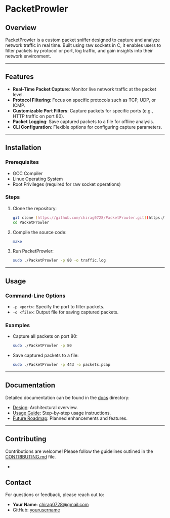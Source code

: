 # PacketProwler

## Overview
PacketProwler is a custom packet sniffer designed to capture and analyze network traffic in real time. Built using raw sockets in C, it enables users to filter packets by protocol or port, log traffic, and gain insights into their network environment.

---

## Features
- **Real-Time Packet Capture**: Monitor live network traffic at the packet level.
- **Protocol Filtering**: Focus on specific protocols such as TCP, UDP, or ICMP.
- **Customizable Port Filters**: Capture packets for specific ports (e.g., HTTP traffic on port 80).
- **Packet Logging**: Save captured packets to a file for offline analysis.
- **CLI Configuration**: Flexible options for configuring capture parameters.

---

## Installation

### Prerequisites
- GCC Compiler
- Linux Operating System
- Root Privileges (required for raw socket operations)

### Steps
1. Clone the repository:
   ```bash
   git clone [https://github.com/chirag0728/PacketProwler.git](https://github.com/chirag0728/Packet-Prowler/)
   cd PacketProwler
   ```
2. Compile the source code:
   ```bash
   make
   ```
3. Run PacketProwler:
   ```bash
   sudo ./PacketProwler -p 80 -o traffic.log
   ```

---

## Usage

### Command-Line Options
- `-p <port>`: Specify the port to filter packets.
- `-o <file>`: Output file for saving captured packets.

### Examples
- Capture all packets on port 80:
  ```bash
  sudo ./PacketProwler -p 80
  ```
- Save captured packets to a file:
  ```bash
  sudo ./PacketProwler -p 443 -o packets.pcap
  ```

---

## Documentation
Detailed documentation can be found in the [docs](./docs/) directory:
- [Design](./docs/design.md): Architectural overview.
- [Usage Guide](./docs/usage.md): Step-by-step usage instructions.
- [Future Roadmap](./docs/roadmap.md): Planned enhancements and features.

---

## Contributing
Contributions are welcome! Please follow the guidelines outlined in the [CONTRIBUTING.md](./CONTRIBUTING.md) file.

-

## Contact
For questions or feedback, please reach out to:
- **Your Name**: [chirag0728@gmail.com](mailto:chirag0728@gmail.com)
- GitHub: [yourusername](https://github.com/chirag0728)
